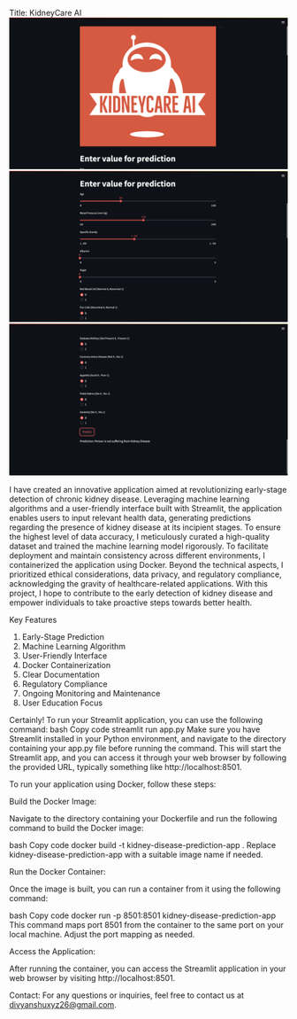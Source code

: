 Title: KidneyCare AI
![Snapshot](https://github.com/divyanshuxyz/kidneycare_ai/blob/main/screenshots/Screenshot%202023-09-26%20at%207.56.42%20PM.png)
![](https://github.com/divyanshuxyz/kidneycare_ai/blob/main/screenshots/Screenshot%202023-09-26%20at%207.56.51%20PM.png)
![](https://github.com/divyanshuxyz/kidneycare_ai/blob/main/screenshots/Screenshot%202023-09-26%20at%207.57.11%20PM.png)

I have created an innovative application aimed at revolutionizing early-stage detection of chronic kidney disease. Leveraging machine learning algorithms and a user-friendly interface built with Streamlit, the application enables users to input relevant health data, generating predictions regarding the presence of kidney disease at its incipient stages. To ensure the highest level of data accuracy, I meticulously curated a high-quality dataset and trained the machine learning model rigorously. To facilitate deployment and maintain consistency across different environments, I containerized the application using Docker. Beyond the technical aspects, I prioritized ethical considerations, data privacy, and regulatory compliance, acknowledging the gravity of healthcare-related applications. With this project, I hope to contribute to the early detection of kidney disease and empower individuals to take proactive steps towards better health.

Key Features
1. Early-Stage Prediction
2. Machine Learning Algorithm
3. User-Friendly Interface
4. Docker Containerization
5. Clear Documentation
6. Regulatory Compliance
7. Ongoing Monitoring and Maintenance
8. User Education Focus

Certainly! To run your Streamlit application, you can use the following command:
bash
Copy code
streamlit run app.py
Make sure you have Streamlit installed in your Python environment, and navigate to the directory containing your app.py file before running the command. This will start the Streamlit app, and you can access it through your web browser by following the provided URL, typically something like http://localhost:8501.

To run your application using Docker, follow these steps:

Build the Docker Image:

Navigate to the directory containing your Dockerfile and run the following command to build the Docker image:

bash
Copy code
docker build -t kidney-disease-prediction-app .
Replace kidney-disease-prediction-app with a suitable image name if needed.

Run the Docker Container:

Once the image is built, you can run a container from it using the following command:

bash
Copy code
docker run -p 8501:8501 kidney-disease-prediction-app
This command maps port 8501 from the container to the same port on your local machine. Adjust the port mapping as needed.

Access the Application:

After running the container, you can access the Streamlit application in your web browser by visiting http://localhost:8501.



Contact: For any questions or inquiries, feel free to contact us at divyanshuxyz26@gmail.com.
